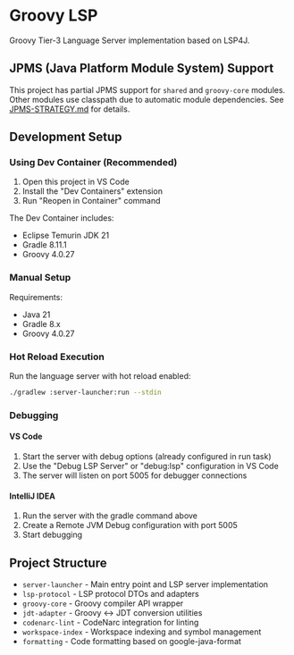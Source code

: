 # Groovy LSP

Groovy Tier-3 Language Server implementation based on LSP4J.

## JPMS (Java Platform Module System) Support

This project has partial JPMS support for `shared` and `groovy-core` modules. Other modules use classpath due to automatic module dependencies. See [JPMS-STRATEGY.md](JPMS-STRATEGY.md) for details.

## Development Setup

### Using Dev Container (Recommended)

1. Open this project in VS Code
2. Install the "Dev Containers" extension
3. Run "Reopen in Container" command

The Dev Container includes:
- Eclipse Temurin JDK 21
- Gradle 8.11.1
- Groovy 4.0.27

### Manual Setup

Requirements:
- Java 21
- Gradle 8.x
- Groovy 4.0.27

### Hot Reload Execution

Run the language server with hot reload enabled:

```bash
./gradlew :server-launcher:run --stdin
```

### Debugging

#### VS Code
1. Start the server with debug options (already configured in run task)
2. Use the "Debug LSP Server" or "debug:lsp" configuration in VS Code
3. The server will listen on port 5005 for debugger connections

#### IntelliJ IDEA
1. Run the server with the gradle command above
2. Create a Remote JVM Debug configuration with port 5005
3. Start debugging

## Project Structure

- `server-launcher` - Main entry point and LSP server implementation
- `lsp-protocol` - LSP protocol DTOs and adapters
- `groovy-core` - Groovy compiler API wrapper
- `jdt-adapter` - Groovy ↔ JDT conversion utilities
- `codenarc-lint` - CodeNarc integration for linting
- `workspace-index` - Workspace indexing and symbol management
- `formatting` - Code formatting based on google-java-format